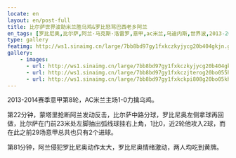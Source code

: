 ```yaml
---
locate: en
layout: en/post-full
title: 比尔萨世界波助米兰胜乌鸡&罗比怒骂巴西老乡阿兰
en_tags: [罗比尼奥,比尔萨,阿兰·马克斯·洛雷罗,意甲,ac米兰,乌迪内斯,世界波,2013-2014]
type: gallery
featimg: http://ws1.sinaimg.cn/large/7bb8bd97gy1fxkczkyjycg20b404gkjn.gif
gallery:
    - images:
      - url: http://ws1.sinaimg.cn/large/7bb8bd97gy1fxkczkyjycg20b404gkjn.gif
      - url: http://ws1.sinaimg.cn/large/7bb8bd97gy1fxkczjterog20bo055hdv.gif
      - url: http://ws1.sinaimg.cn/large/7bb8bd97gy1fxkckpi808g20bo05khdu.gif
---
```


2013-2014赛季意甲第8轮，AC米兰主场1-0力擒乌鸡。

第22分钟，蒙塔里抢断阿兰发动反击，比尔萨中路分球，罗比尼奥左侧拿球再回做，比尔萨在门前23米处左脚抽出弧线球挂右上角，1比0，近2轮他攻入2球，而在此之前29场意甲总共也只有2个进球。

第81分钟，阿兰侵犯罗比尼奥动作太大，罗比尼奥情绪激动，两人均吃到黄牌。